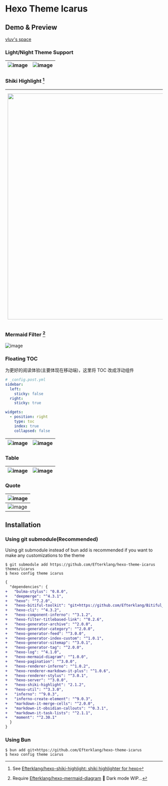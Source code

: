 # Hexo Theme Icarus

## Demo & Preview

[vluv's space](https://vluv.space/)

### Light/Night Theme Support

| ![image](https://github.com/user-attachments/assets/da9c8019-9a0d-4eb8-927a-3c970947c371) | ![image](https://github.com/user-attachments/assets/466eab7e-208c-4bc6-9003-799809bfd6f8) |
| ----------------------------------------------------------------------------------------- | ----------------------------------------------------------------------------------------- |


### Shiki Highlight [^1]

[^1]: See [Efterklang/hexo-shiki-highlight: shiki highlighter for hexo](https://github.com/Efterklang/hexo-shiki-highlight)

| <img width="1386" height="720" alt="image" src="https://github.com/user-attachments/assets/f0435c12-5140-4ca4-86bb-e5237039cc2d" /> | <img width="1394" height="736" alt="image" src="https://github.com/user-attachments/assets/406a656f-9e99-4fb7-bb34-a2e1078451e4" /> |
| ----------------------------------------------------------------------------------------- | ----------------------------------------------------------------------------------------- |


### Mermaid Filter [^2]

[^2]: Require [Efterklang/hexo-mermaid-diagram](https://github.com/Efterklang/hexo-mermaid-diagram)
    🚧 Dark mode WIP...

![image](https://github.com/user-attachments/assets/3bd2d897-721d-4505-8194-6a592bbceb31)

### Floating TOC

为更好的阅读体验(主要体现在移动端)，这里将 TOC 改成浮动组件

```yaml
# _config.post.yml
sidebar:
  left:
    sticky: false
  right:
    sticky: true

widgets:
  - position: right
    type: toc
    index: true
    collapsed: false
```

| ![image](https://github.com/user-attachments/assets/81145544-ed01-4886-a340-9fd4533fbeca) | ![image](https://github.com/user-attachments/assets/02d3e616-5b5b-4b32-b5d4-dbf5e23f0a3a) |
| ----------------------------------------------------------------------------------------- | ----------------------------------------------------------------------------------------- |


### Table

| ![image](https://github.com/user-attachments/assets/f06ea615-a4eb-4e5f-b1ed-65823120b08e) | ![image](https://github.com/user-attachments/assets/d9a1ac05-aed7-4b0e-880e-0d5455b54e16) |
| ----------------------------------------------------------------------------------------- | ----------------------------------------------------------------------------------------- |


### Quote

| ![image](https://github.com/user-attachments/assets/648d7463-70a9-47c7-b364-56c8a26cca37) |
| ----------------------------------------------------------------------------------------- |
| ![image](https://github.com/user-attachments/assets/bd1ac620-79b0-43da-aee9-a724cf40190e) |

## Installation

### Using git submodule(Recommended)

Using git submodule instead of bun add is recommended if you want to make any customizations to the theme

```shell
$ git submodule add https://github.com/Efterklang/hexo-theme-icarus themes/icarus
$ hexo config theme icarus
```

```diff package.json
{
  "dependencies": {
+   "bulma-stylus": "0.8.0",
+   "deepmerge": "^4.3.1",
+   "hexo": "^7.2.0",
+   "hexo-bitiful-toolkit": "git+https://github.com/Efterklang/Bitiful_Responsive_And_Progressive_Image",
+   "hexo-cli": "^4.3.2",
+   "hexo-component-inferno": "^3.1.2",
+   "hexo-filter-titlebased-link": "^0.2.6",
+   "hexo-generator-archive": "^2.0.0",
+   "hexo-generator-category": "^2.0.0",
+   "hexo-generator-feed": "^3.0.0",
+   "hexo-generator-index-custom": "^1.0.1",
+   "hexo-generator-sitemap": "^3.0.1",
+   "hexo-generator-tag": "^2.0.0",
+   "hexo-log": "^4.1.0",
+   "hexo-mermaid-diagram": "^1.0.0",
+   "hexo-pagination": "^3.0.0",
+   "hexo-renderer-inferno": "^1.0.2",
+   "hexo-renderer-markdown-it-plus": "^1.0.6",
+   "hexo-renderer-stylus": "^3.0.1",
+   "hexo-server": "^3.0.0",
+   "hexo-shiki-highlight": "2.1.2",
+   "hexo-util": "^3.3.0",
+   "inferno": "^9.0.3",
+   "inferno-create-element": "^9.0.3",
+   "markdown-it-merge-cells": "^2.0.0",
+   "markdown-it-obsidian-callouts": "^0.3.1",
+   "markdown-it-task-lists": "^2.1.1",
+   "moment": "^2.30.1"
  }
}
```

### Using Bun

```shell
$ bun add git+https://github.com/Efterklang/hexo-theme-icarus
$ hexo config theme icarus
```

